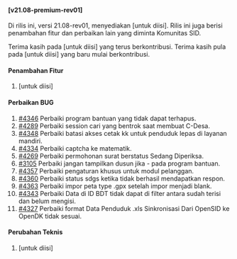 #### [v21.08-premium-rev01]

Di rilis ini, versi 21.08-rev01, menyediakan [untuk diisi]. Rilis ini juga berisi penambahan fitur dan perbaikan lain yang diminta Komunitas SID.

Terima kasih pada [untuk diisi] yang terus berkontribusi. Terima kasih pula pada [untuk diisi] yang baru mulai berkontribusi.


#### Penambahan Fitur
1. [untuk diisi]


#### Perbaikan BUG
1. [#4346](https://github.com/OpenSID/OpenSID/issues/4346) Perbaiki program bantuan yang tidak dapat terhapus.
2. [#4289](https://github.com/OpenSID/OpenSID/issues/4289) Perbaiki session cari yang bentrok saat membuat C-Desa.
3. [#4348](https://github.com/OpenSID/OpenSID/issues/4348) Perbaiki batasi akses cetak kk untuk penduduk lepas di layanan mandiri.
4. [#4334](https://github.com/OpenSID/OpenSID/issues/4334) Perbaiki captcha ke matematik.
5. [#4269](https://github.com/OpenSID/OpenSID/issues/4269) Perbaiki permohonan surat berstatus Sedang Diperiksa.
6. [#3105](https://github.com/OpenSID/OpenSID/issues/3105) Perbaiki jangan tampilkan dusun jika - pada program bantuan.
7. [#4357](https://github.com/OpenSID/OpenSID/issues/4357) Perbaiki pengaturan khusus untuk modul pelanggan.
8. [#4360](https://github.com/OpenSID/OpenSID/issues/4360) Perbaiki status sdgs ketika tidak berhasil mendapatkan respon.
9. [#4363](https://github.com/OpenSID/OpenSID/issues/4363) Perbaiki impor peta type .gpx setelah impor menjadi blank.
10. [#4343](https://github.com/OpenSID/OpenSID/issues/4343) Perbaiki Data di ID BDT tidak dapat di filter antara sudah terisi dan belum mengisi.
11. [#4327](https://github.com/OpenSID/OpenSID/issues/4327) Perbaiki format Data Penduduk .xls Sinkronisasi Dari OpenSID ke OpenDK tidak sesuai.

#### Perubahan Teknis
1. [untuk diisi]
